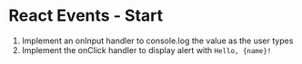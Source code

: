 # React Events - Start

1. Implement an onInput handler to console.log the value as the user types
2. Implement the onClick handler to display alert with `Hello, {name}!`


